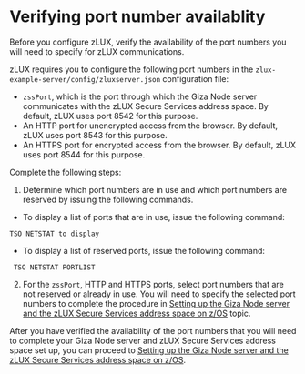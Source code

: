 # Verifying port number availablity

Before you configure zLUX, verify the availability of the port numbers you will need to specify for zLUX communications.

zLUX requires you to configure the following port numbers in the `zlux-example-server/config/zluxserver.json` configuration file:

-   `zssPort`, which is the port through which the Giza Node server communicates with the zLUX Secure Services address space. By default, zLUX uses port 8542 for this purpose.
-   An HTTP port for unencrypted access from the browser. By default, zLUX uses port 8543 for this purpose.
-   An HTTPS port for encrypted access from the browser. By default, zLUX uses port 8544 for this purpose.

Complete the following steps:

1.   Determine which port numbers are in use and which port numbers are reserved by issuing the following commands. 

 - To display a list of ports that are in use, issue the following command:
 ```
 TSO NETSTAT to display
 ``` 
  -  To display a list of reserved ports, issue the following command:
  ```
   TSO NETSTAT PORTLIST
   ```  
2.   For the `zssPort`, HTTP and HTTPS ports, select port numbers that are not reserved or already in use. You will need to specify the selected port numbers to complete the procedure in [Setting up the Giza Node server and the zLUX Secure Services address space on z/OS](mvd-instsetupeverythingonzos.md) topic. 

After you have verified the availability of the port numbers that you will need to complete your Giza Node server and zLUX Secure Services address space set up, you can proceed to [Setting up the Giza Node server and the zLUX Secure Services address space on z/OS](mvd-instsetupeverythingonzos.md).